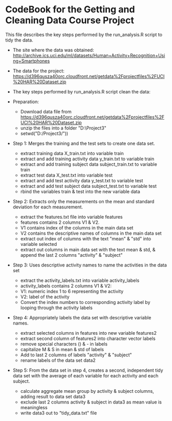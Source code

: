 CodeBook for the Getting and Cleaning Data Course Project
=========================================================

This file describes the key steps performed by the run_analysis.R script to tidy the data.

* The site where the data was obtained:
http://archive.ics.uci.edu/ml/datasets/Human+Activity+Recognition+Using+Smartphones

* The data for the project:
https://d396qusza40orc.cloudfront.net/getdata%2Fprojectfiles%2FUCI%20HAR%20Dataset.zip 


* The key steps performed by run_analysis.R script clean the data:   
 
* Preparation:
  - Download data file from https://d396qusza40orc.cloudfront.net/getdata%2Fprojectfiles%2FUCI%20HAR%20Dataset.zip
  - unzip the files into a folder "D:\Project3\"
  - setwd("D:/Project3/"))

* Step 1: Merges the training and the test sets to create one data set.
  - extract training data X_train.txt into variable train
  - extract and add training activity data y_train.txt to variable train
  - extract and add training subject data subject_train.txt to variable train
  - extract test data X_test.txt into variable test
  - extract and add test activity data y_test.txt to variable test
  - extract and add test subject data subject_test.txt to variable test
  - rbind the variables train & test into the new variable data

* Step 2: Extracts only the measurements on the mean and standard deviation for each measurement.
  - extract the features.txt file into variable features
  - features contains 2 columns V1 & V2. 
  - V1 contains index of the columns in the main data set  
  - V2 contains the descriptive names of columns in the main data set
  - extract out index of columns with the text "mean" & "std" into variable selected
  - extract out columns in main data set with the text mean & std, & append the last 2 columns "activity" & "subject"

* Step 3: Uses descriptive activity names to name the activities in the data set
  - extract the activity_labels.txt into variable activity_labels
  - activity_labels contains 2 columns V1 & V2:
  - V1: numeric index 1 to 6 representing the activity
  - V2: label of the activity
  - Convert the index numbers to corresponding activity label by looping through the activity labels
 
* Step 4: Appropriately labels the data set with descriptive variable names. 
  - extract selected columns in features into new variable features2
  - extract second column of features2 into character vector labels
  - remove special characters () & - in labels 
  - capitalize M & S in mean & std of labels
  - Add to last 2 columns of labels "activity" & "subject"
  - rename labels of the data set data2

* Step 5: From the data set in step 4, creates a second, independent tidy data set with the average of each variable for each activity and each subject.
  - calculate aggregate mean group by activity & subject columns, adding result to data set data3 
  - exclude last 2 columns activity & subject in data3 as mean value is meaningless 
  - write data3 out to "tidy_data.txt" file